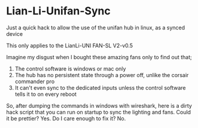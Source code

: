 # Lian-Li-Unifan-Sync
Just a quick hack to allow the use of the unifan hub in linux, as a synced device

This only applies to the LianLi-UNI FAN-SL V2-v0.5

Imagine my disgust when I bought these amazing fans only to find out that;
1) The control software is windows or mac only
2) The hub has no persistent state through a power off, unlike the corsair commander pro
3) It can't even sync to the dedicated inputs unless the control software tells it to on every reboot

So, after dumping the commands in windows with wireshark, here is a dirty hack script that you can run on startup to sync the lighting and fans.
Could it be prettier? Yes.
Do I care enough to fix it? No.
